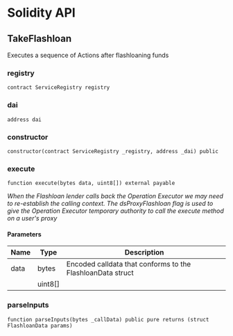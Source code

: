 # Solidity API

## TakeFlashloan

Executes a sequence of Actions after flashloaning funds

### registry

```solidity
contract ServiceRegistry registry
```

### dai

```solidity
address dai
```

### constructor

```solidity
constructor(contract ServiceRegistry _registry, address _dai) public
```

### execute

```solidity
function execute(bytes data, uint8[]) external payable
```

_When the Flashloan lender calls back the Operation Executor we may need to re-establish the calling context.
The dsProxyFlashloan flag is used to give the Operation Executor temporary authority to call the execute method on a user's proxy_

#### Parameters

| Name | Type | Description |
| ---- | ---- | ----------- |
| data | bytes | Encoded calldata that conforms to the FlashloanData struct |
|  | uint8[] |  |

### parseInputs

```solidity
function parseInputs(bytes _callData) public pure returns (struct FlashloanData params)
```

